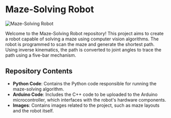 # Maze-Solving Robot

![Maze-Solving Robot](Final_Assembly.png)

Welcome to the Maze-Solving Robot repository! This project aims to create a robot capable of solving a maze using computer vision algorithms. The robot is programmed to scan the maze and generate the shortest path. Using inverse kinematics, the path is converted to joint angles to trace the path using a five-bar mechanism.

## Repository Contents

- **Python Code**: Contains the Python code responsible for running the maze-solving algorithm.
- **Arduino Code**: Includes the C++ code to be uploaded to the Arduino microcontroller, which interfaces with the robot's hardware components.
- **Images**: Contains images related to the project, such as maze layouts and the robot itself.
